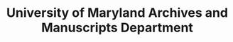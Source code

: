---
layout: repo
title: "University of Maryland Archives and Manuscripts Department"
id: 1777
permalink: repos/1777/
---
